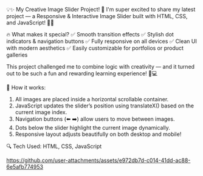 💡✨ My Creative Image Slider Project! 🚀
I'm super excited to share my latest project — a Responsive & Interactive Image Slider built with HTML, CSS, and JavaScript! 
🎨🧠

🔥 What makes it special?
✅ Smooth transition effects
✅ Stylish dot indicators & navigation buttons
✅ Fully responsive on all devices
✅ Clean UI with modern aesthetics
✅ Easily customizable for portfolios or product galleries

This project challenged me to combine logic with creativity — and it turned out to be such a fun and rewarding learning experience! 💪💻

🌈 How it works:
1. All images are placed inside a horizontal scrollable container.
2. JavaScript updates the slider’s position using translateX() based on the current image index.
3. Navigation buttons (⬅️ ➡️) allow users to move between images.
4. Dots below the slider highlight the current image dynamically.
5. Responsive layout adjusts beautifully on both desktop and mobile!

🔍 Tech Used:
HTML, CSS, JavaScript

https://github.com/user-attachments/assets/e972db7d-c014-41dd-ac88-6e5afb774953
